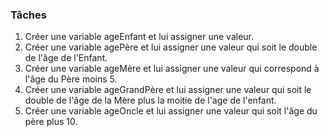 
### Tâches
1. Créer une variable ageEnfant et lui assigner une valeur.
2. Créer une variable agePère et lui assigner une valeur qui soit le double de l'âge de l'Enfant. 
3. Créer une variable ageMère et lui assigner une valeur qui correspond à l'âge du Père moins 5.
4. Créer une variable ageGrandPère et lui assigner une valeur qui soit le double de l'âge de la Mère plus la moitie de l'age de l'enfant.
5. Créer une variable ageOncle et lui assigner une valeur qui soit l'âge du père plus 10.
    